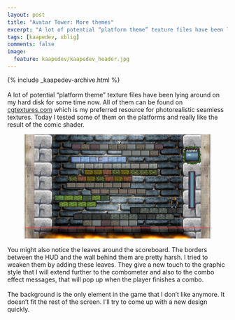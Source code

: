 ```yaml
---
layout: post
title: "Avatar Tower: More themes"
excerpt: "A lot of potential “platform theme” texture files have been lying around on my hard disk for some time now."
tags: [kaapedev, xblig]
comments: false
image:
  feature: kaapedev/kaapedev_header.jpg
---
```


{% include _kaapedev-archive.html %}
<br/><br/>
A lot of potential “platform theme” texture files have been lying around on my hard disk for some time now. All of them can be found on [cgtextures.com](http://cgtextures.com) which is my preferred resource for photorealistic seamless textures. Today I tested some of them on the platforms and really like the result of the comic shader.
<figure>
  <img src="../images/kaapedev/avatartower13-7-2011.png">
</figure>
You might also notice the leaves around the scoreboard. The borders between the HUD and the wall behind them are pretty harsh. I tried to weaken them by adding these leaves. They give a new touch to the graphic style that I will extend further to the combometer and also to the combo effect messages, that will pop up when the player finishes a combo.
<br/><br/>
The background is the only element in the game that I don’t like anymore. It doesn’t fit the rest of the screen. I’ll try to come up with a new design quickly.